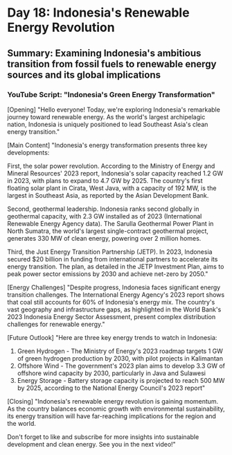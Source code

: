 # Day 18: Indonesia's Renewable Energy Revolution
## Summary: Examining Indonesia's ambitious transition from fossil fuels to renewable energy sources and its global implications

### YouTube Script: "Indonesia's Green Energy Transformation"

[Opening]
"Hello everyone! Today, we're exploring Indonesia's remarkable journey toward renewable energy. As the world's largest archipelagic nation, Indonesia is uniquely positioned to lead Southeast Asia's clean energy transition."

[Main Content]
"Indonesia's energy transformation presents three key developments:

First, the solar power revolution. According to the Ministry of Energy and Mineral Resources' 2023 report, Indonesia's solar capacity reached 1.2 GW in 2023, with plans to expand to 4.7 GW by 2025. The country's first floating solar plant in Cirata, West Java, with a capacity of 192 MW, is the largest in Southeast Asia, as reported by the Asian Development Bank.

Second, geothermal leadership. Indonesia ranks second globally in geothermal capacity, with 2.3 GW installed as of 2023 (International Renewable Energy Agency data). The Sarulla Geothermal Power Plant in North Sumatra, the world's largest single-contract geothermal project, generates 330 MW of clean energy, powering over 2 million homes.

Third, the Just Energy Transition Partnership (JETP). In 2023, Indonesia secured $20 billion in funding from international partners to accelerate its energy transition. The plan, as detailed in the JETP Investment Plan, aims to peak power sector emissions by 2030 and achieve net-zero by 2050."

[Energy Challenges]
"Despite progress, Indonesia faces significant energy transition challenges. The International Energy Agency's 2023 report shows that coal still accounts for 60% of Indonesia's energy mix. The country's vast geography and infrastructure gaps, as highlighted in the World Bank's 2023 Indonesia Energy Sector Assessment, present complex distribution challenges for renewable energy."

[Future Outlook]
"Here are three key energy trends to watch in Indonesia:

1. Green Hydrogen - The Ministry of Energy's 2023 roadmap targets 1 GW of green hydrogen production by 2030, with pilot projects in Kalimantan
2. Offshore Wind - The government's 2023 plan aims to develop 3.3 GW of offshore wind capacity by 2030, particularly in Java and Sulawesi
3. Energy Storage - Battery storage capacity is projected to reach 500 MW by 2025, according to the National Energy Council's 2023 report"

[Closing]
"Indonesia's renewable energy revolution is gaining momentum. As the country balances economic growth with environmental sustainability, its energy transition will have far-reaching implications for the region and the world.

Don't forget to like and subscribe for more insights into sustainable development and clean energy. See you in the next video!" 